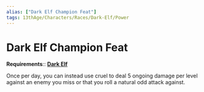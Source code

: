 ```yaml
---
alias: ["Dark Elf Champion Feat"]
tags: 13thAge/Characters/Races/Dark-Elf/Power
---
```

# Dark Elf Champion Feat

__Requirements__:: __[Dark Elf](../Dark-Elf.md)__

Once per day, you can instead use cruel to deal 5 ongoing damage per level against an enemy you miss or that you roll a natural odd attack against.
